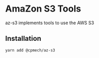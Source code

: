 # AmaZon S3 Tools

az-s3 implements tools to use the AWS S3

## Installation

```bash
yarn add @cpmech/az-s3
```
